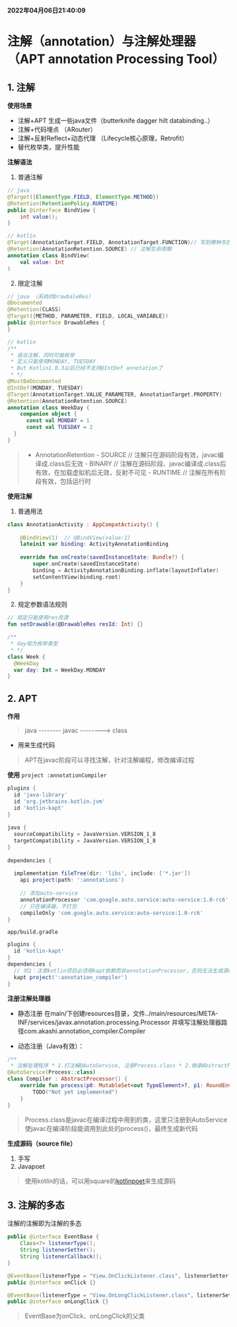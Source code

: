 **2022年04月06日21:40:09**

# 注解（annotation）与注解处理器（APT annotation Processing Tool）

## 1. 注解

**使用场景**

- 注解+APT 生成一些java文件（butterknife dagger hilt databinding..）
- 注解+代码埋点 （ARouter）
- 注解+反射Reflect+动态代理 （Lifecycle核心原理，Retrofit）
- 替代枚举类，提升性能

**注解语法**

1. 普通注解
```java
// java
@Target({ElementType.FIELD, ElementType.METHOD})  
@Retention(RetentionPolicy.RUNTIME)
public @interface BindView {
	int value();
}
```  
```kotlin
// kotlin
@Target(AnnotationTarget.FIELD, AnnotationTarget.FUNCTION)// 写到哪种东西上（字段、类、函数等等）  
@Retention(AnnotationRetention.SOURCE) // 注解生命周期  
annotation class BindView(  
    val value: Int  
)
```

2. 限定注解
```java
// java （系统的DrawbaleRes）
@Documented  
@Retention(CLASS)  
@Target({METHOD, PARAMETER, FIELD, LOCAL_VARIABLE})  
public @interface DrawableRes {  
}
```
```kotlin  
// kotlin
/**  
 * 语法注解，同时可做枚举
 * 定义只能使用MONDAY, TUESDAY
 * But Kotlin1.0.3以后已经不支持@IntDef annotation了 
 * */
@MustBeDocumented  
@IntDef(MONDAY, TUESDAY)  
@Target(AnnotationTarget.VALUE_PARAMETER, AnnotationTarget.PROPERTY)  
@Retention(AnnotationRetention.SOURCE)  
annotation class WeekDay {  
    companion object {  
      const val MONDAY = 1  
	  const val TUESDAY = 2  
  }  
}
```


> - AnnotationRetention
    - SOURCE // 注解只在源码阶段有效，javac编译成.class后无效
    - BINARY // 注解在源码阶段、javac编译成.class后有效，在加载虚拟机后无效，反射不可见
    - RUNTIME // 注解在所有阶段有效，包括运行时


**使用注解**

1. 普通用法
```kotlin
class AnnotationActivity : AppCompatActivity() {  
  
    @BindView(1)  // @BindView(value:1)
    lateinit var binding: ActivityAnnotationBinding  
  
    override fun onCreate(savedInstanceState: Bundle?) {  
        super.onCreate(savedInstanceState)  
        binding = ActivityAnnotationBinding.inflate(layoutInflater)  
        setContentView(binding.root)  
    }  
}
```

2. 规定参数语法规则
```kotlin
// 规定只能使用res资源
fun setDrawable(@DrawableRes resId: Int) {}

/**  
 * day视为枚举类型 
 * */
class Week {  
  @WeekDay  
  var day: Int = WeekDay.MONDAY  
}
```


## 2. APT

**作用**

> java -------- javac --------> class

- 用来生成代码

>APT在javac阶段可以寻找注解，针对注解编程，修改编译过程


**使用**
``project :annotationCompiler``
```groovy
plugins {  
  id 'java-library'  
  id 'org.jetbrains.kotlin.jvm'  
  id 'kotlin-kapt'  
}  
  
java {  
  sourceCompatibility = JavaVersion.VERSION_1_8  
  targetCompatibility = JavaVersion.VERSION_1_8  
}  
  
dependencies {  
  
  implementation fileTree(dir: 'libs', include: ['*.jar'])  
    api project(path: ':annotations')  
	  
	// 添加auto-service
    annotationProcessor 'com.google.auto.service:auto-service:1.0-rc6'  
    // 只在编译器，不打包
    compileOnly 'com.google.auto.service:auto-service:1.0-rc6'
}
```

``app/build.gradle``
```groovy
plugins {
  id 'kotlin-kapt'  
}
dependencies {
  // 坑1：注意kotlin项目必须用kapt依赖而非annotationProcessor，否则无法生成源码
  kapt project(':annotation_compiler')
}
```

**注册注解处理器**

- 静态注册
  在main/下创建resources目录，文件../main/resources/META-INF/services/javax.annotation.processing.Processor
  并填写注解处理器路径com.akashi.annotation_compiler.Compiler

- 动态注册（Java有效）：

```kotlin
/**  
 * 注解处理程序 * 1.打注解@AutoService, 注册Process.class * 2.继承AbstractProcessor */
@AutoService(Process::class)  
class Compiler : AbstractProcessor() {  
    override fun process(p0: MutableSet<out TypeElement>?, p1: RoundEnvironment?): Boolean {  
        TODO("Not yet implemented")  
    }  
}
```
> Process.class是javac在编译过程中用到的类，这里只注册到AutoService
> 使javac在编译阶段能调用到此处的process()，最终生成新代码

**生成源码（source file）**

1. 手写
2. Javapoet
>使用kotlin的话，可以用square的[kotlinpoet](https://github.com/square/kotlinpoet)来生成源码


## 3. 注解的多态

注解的注解即为注解的多态

```java
public @interface EventBase {
	Class<?> listenerType();
	String listenerSetter();
	String listenerCallback();
}
```

```java
@EventBase(listenerType = "View.OnClickListener.class", listenerSetter = "setOnClickListener", listenerCallback = "onClick")
public @interface onClick {}
```

```java
@EventBase(listenerType = "View.OnLongClickListener.class", listenerSetter = "setOnLongClickListener", listenerCallback = "onLongClick")
public @interface onLongClick {}
```

> EventBase为onClick、onLongClick的父类